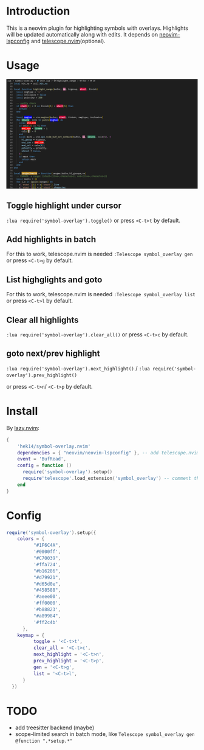 # Introduction
This is a neovim plugin for highlighting symbols with overlays. 
Highlights will be updated automatically along with edits.
It depends on [neovim-lspconfig](https://github.com/neovim/nvim-lspconfig) and [telescope.nvim](https://github.com/nvim-telescope/telescope.nvim)(optional).

# Usage
![](./demo.png)

## Toggle highlight under cursor
`:lua require('symbol-overlay').toggle()` or press `<C-t>t` by default.

## Add highlights in batch
For this to work, telescope.nvim is needed
`:Telescope symbol_overlay gen` or press `<C-t>g` by default.

## List highglights and goto
For this to work, telescope.nvim is needed
`:Telescope symbol_overlay list` or press `<C-t>l` by default.

## Clear all highlights
`:lua require('symbol-overlay').clear_all()` or press `<C-t>c` by default.

## goto next/prev highlight
`:lua require('symbol-overlay').next_highlight()` / `:lua require('symbol-overlay').prev_highlight()`

or press `<C-t>n`/ `<C-t>p` by default.

# Install
By [lazy.nvim](https://github.com/folke/lazy.nvim):
```lua
{
    'hek14/symbol-overlay.nvim'
    dependencies = { "neovim/neovim-lspconfig" }, -- add telescope.nvim if you want to use batch mode
    event = 'BufRead',
    config = function ()
      require('symbol-overlay').setup()
      require'telescope'.load_extension('symbol_overlay') -- comment this if you don't have telescope installed
    end
}
```

# Config
```lua
require('symbol-overlay').setup({
    colors = {
          "#1F6C4A",
          '#0000ff',
          "#C70039",
          '#ffa724',
          "#b16286",
          "#d79921",
          "#d65d0e",
          "#458588",
          '#aeee00',
          '#ff0000',
          '#b88823',
          "#a89984",
          '#ff2c4b'
      },
    keymap = {
          toggle = '<C-t>t',
          clear_all = '<C-t>c',
          next_highlight = '<C-t>n',
          prev_highlight = '<C-t>p',
          gen = '<C-t>g',
          list = '<C-t>l',
      }
  })
```

# TODO
- add treesitter backend (maybe)
- scope-limited search in batch mode, like `Telescope symbol_overlay gen @function ".*setup.*"`
